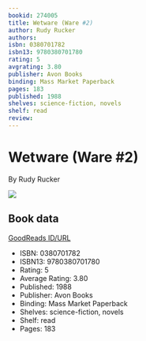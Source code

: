 ```yaml
---
bookid: 274005
title: Wetware (Ware #2)
author: Rudy Rucker
authors: 
isbn: 0380701782
isbn13: 9780380701780
rating: 5
avgrating: 3.80
publisher: Avon Books
binding: Mass Market Paperback
pages: 183
published: 1988
shelves: science-fiction, novels
shelf: read
review: 
---
```


# Wetware (Ware #2)

By Rudy Rucker

![](https://i.gr-assets.com/images/S/compressed.photo.goodreads.com/books/1390015769l/274005.jpg)

## Book data

[GoodReads ID/URL](https://www.goodreads.com/book/show/274005)

- ISBN: 0380701782
- ISBN13: 9780380701780
- Rating: 5
- Average Rating: 3.80
- Published: 1988
- Publisher: Avon Books
- Binding: Mass Market Paperback
- Shelves: science-fiction, novels
- Shelf: read
- Pages: 183

